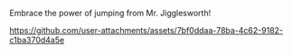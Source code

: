 Embrace the power of jumping from Mr. Jigglesworth!

https://github.com/user-attachments/assets/7bf0ddaa-78ba-4c62-9182-c1ba370d4a5e


